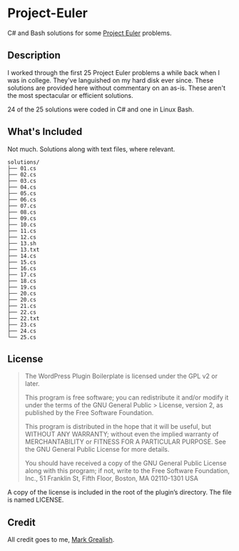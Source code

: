 # Project-Euler
C# and Bash solutions for some [Project Euler](https://projecteuler.net/) problems.

## Description
I worked through the first 25 Project Euler problems a while back when I was in college. They've languished on my hard disk ever since. These solutions are provided here without commentary on an as-is. These aren't the most spectacular or efficient solutions.

24 of the 25 solutions were coded in C# and one in Linux Bash.

## What's Included
Not much. Solutions along with text files, where relevant.

```
solutions/
├── 01.cs
├── 02.cs
├── 03.cs
├── 04.cs
├── 05.cs
├── 06.cs
├── 07.cs
├── 08.cs
├── 09.cs
├── 10.cs
├── 11.cs
├── 12.cs
├── 13.sh
├── 13.txt
├── 14.cs
├── 15.cs
├── 16.cs
├── 17.cs
├── 18.cs
├── 19.cs
├── 20.cs
├── 20.cs
├── 21.cs
├── 22.cs
├── 22.txt
├── 23.cs
├── 24.cs
└── 25.cs
```

## License

> The WordPress Plugin Boilerplate is licensed under the GPL v2 or later.
> 
> This program is free software; you can redistribute it and/or modify it under the terms of the GNU General Public > License, version 2, as published by the Free Software Foundation.
> 
>This program is distributed in the hope that it will be useful, but WITHOUT ANY WARRANTY; without even the implied warranty of MERCHANTABILITY or FITNESS FOR A PARTICULAR PURPOSE. See the GNU General Public License for more details.
> 
> You should have received a copy of the GNU General Public License along with this program; if not, write to the Free Software Foundation, Inc., 51 Franklin St, Fifth Floor, Boston, MA 02110-1301 USA

A copy of the license is included in the root of the plugin’s directory. The file is named LICENSE.

## Credit
All credit goes to me, [Mark Grealish](http://www.bhalash.com).
